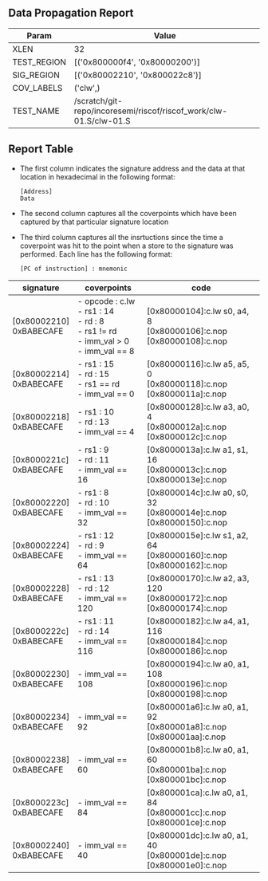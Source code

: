 
## Data Propagation Report

| Param       | Value    |
|-------------|----------|
| XLEN        | 32      |
| TEST_REGION | [('0x800000f4', '0x80000200')]      |
| SIG_REGION  | [('0x80002210', '0x800022c8')]      |
| COV_LABELS  | ('clw',)      |
| TEST_NAME   | /scratch/git-repo/incoresemi/riscof/riscof_work/clw-01.S/clw-01.S    |

## Report Table

- The first column indicates the signature address and the data at that location in hexadecimal in the following format: 
  ```
  [Address]
  Data
  ```

- The second column captures all the coverpoints which have been captured by that particular signature location

- The third column captures all the insrtuctions since the time a coverpoint was
  hit to the point when a store to the signature was performed. Each line has
  the following format:
  ```
  [PC of instruction] : mnemonic
  ```

|        signature         |                                             coverpoints                                             |                                      code                                      |
|--------------------------|-----------------------------------------------------------------------------------------------------|--------------------------------------------------------------------------------|
|[0x80002210]<br>0xBABECAFE|- opcode : c.lw<br> - rs1 : 14<br> - rd : 8<br> - rs1 != rd<br> - imm_val > 0<br> - imm_val == 8<br> |[0x80000104]:c.lw s0, a4, 8<br> [0x80000106]:c.nop<br> [0x80000108]:c.nop<br>   |
|[0x80002214]<br>0xBABECAFE|- rs1 : 15<br> - rd : 15<br> - rs1 == rd<br> - imm_val == 0<br>                                      |[0x80000116]:c.lw a5, a5, 0<br> [0x80000118]:c.nop<br> [0x8000011a]:c.nop<br>   |
|[0x80002218]<br>0xBABECAFE|- rs1 : 10<br> - rd : 13<br> - imm_val == 4<br>                                                      |[0x80000128]:c.lw a3, a0, 4<br> [0x8000012a]:c.nop<br> [0x8000012c]:c.nop<br>   |
|[0x8000221c]<br>0xBABECAFE|- rs1 : 9<br> - rd : 11<br> - imm_val == 16<br>                                                      |[0x8000013a]:c.lw a1, s1, 16<br> [0x8000013c]:c.nop<br> [0x8000013e]:c.nop<br>  |
|[0x80002220]<br>0xBABECAFE|- rs1 : 8<br> - rd : 10<br> - imm_val == 32<br>                                                      |[0x8000014c]:c.lw a0, s0, 32<br> [0x8000014e]:c.nop<br> [0x80000150]:c.nop<br>  |
|[0x80002224]<br>0xBABECAFE|- rs1 : 12<br> - rd : 9<br> - imm_val == 64<br>                                                      |[0x8000015e]:c.lw s1, a2, 64<br> [0x80000160]:c.nop<br> [0x80000162]:c.nop<br>  |
|[0x80002228]<br>0xBABECAFE|- rs1 : 13<br> - rd : 12<br> - imm_val == 120<br>                                                    |[0x80000170]:c.lw a2, a3, 120<br> [0x80000172]:c.nop<br> [0x80000174]:c.nop<br> |
|[0x8000222c]<br>0xBABECAFE|- rs1 : 11<br> - rd : 14<br> - imm_val == 116<br>                                                    |[0x80000182]:c.lw a4, a1, 116<br> [0x80000184]:c.nop<br> [0x80000186]:c.nop<br> |
|[0x80002230]<br>0xBABECAFE|- imm_val == 108<br>                                                                                 |[0x80000194]:c.lw a0, a1, 108<br> [0x80000196]:c.nop<br> [0x80000198]:c.nop<br> |
|[0x80002234]<br>0xBABECAFE|- imm_val == 92<br>                                                                                  |[0x800001a6]:c.lw a0, a1, 92<br> [0x800001a8]:c.nop<br> [0x800001aa]:c.nop<br>  |
|[0x80002238]<br>0xBABECAFE|- imm_val == 60<br>                                                                                  |[0x800001b8]:c.lw a0, a1, 60<br> [0x800001ba]:c.nop<br> [0x800001bc]:c.nop<br>  |
|[0x8000223c]<br>0xBABECAFE|- imm_val == 84<br>                                                                                  |[0x800001ca]:c.lw a0, a1, 84<br> [0x800001cc]:c.nop<br> [0x800001ce]:c.nop<br>  |
|[0x80002240]<br>0xBABECAFE|- imm_val == 40<br>                                                                                  |[0x800001dc]:c.lw a0, a1, 40<br> [0x800001de]:c.nop<br> [0x800001e0]:c.nop<br>  |
